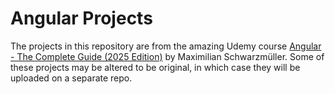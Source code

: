 # Angular Projects

The projects in this repository are from the amazing Udemy course [Angular - The Complete Guide (2025 Edition)](https://www.udemy.com/course/the-complete-guide-to-angular-2/)
by Maximilian Schwarzmüller. Some of these projects may be altered to be original, in which case they will be uploaded on a separate repo.
